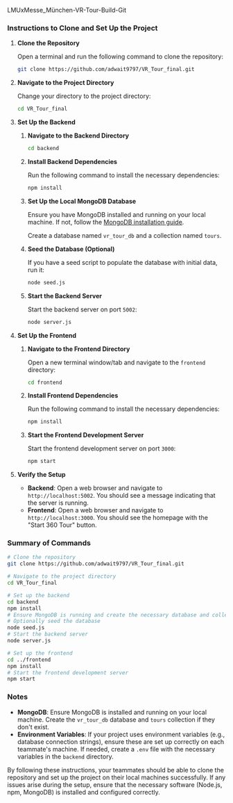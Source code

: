 LMUxMesse_München-VR-Tour-Build-Git



### Instructions to Clone and Set Up the Project

1. **Clone the Repository**

   Open a terminal and run the following command to clone the repository:

   ```bash
   git clone https://github.com/adwait9797/VR_Tour_final.git
   ```

2. **Navigate to the Project Directory**

   Change your directory to the project directory:

   ```bash
   cd VR_Tour_final
   ```

3. **Set Up the Backend**

   1. **Navigate to the Backend Directory**

      ```bash
      cd backend
      ```

   2. **Install Backend Dependencies**

      Run the following command to install the necessary dependencies:

      ```bash
      npm install
      ```

   3. **Set Up the Local MongoDB Database**

      Ensure you have MongoDB installed and running on your local machine. If not, follow the [MongoDB installation guide](https://docs.mongodb.com/manual/installation/).

      Create a database named `vr_tour_db` and a collection named `tours`.

   4. **Seed the Database (Optional)**

      If you have a seed script to populate the database with initial data, run it:

      ```bash
      node seed.js
      ```

   5. **Start the Backend Server**

      Start the backend server on port `5002`:

      ```bash
      node server.js
      ```

4. **Set Up the Frontend**

   1. **Navigate to the Frontend Directory**

      Open a new terminal window/tab and navigate to the `frontend` directory:

      ```bash
      cd frontend
      ```

   2. **Install Frontend Dependencies**

      Run the following command to install the necessary dependencies:

      ```bash
      npm install
      ```

   3. **Start the Frontend Development Server**

      Start the frontend development server on port `3000`:

      ```bash
      npm start
      ```

5. **Verify the Setup**

   - **Backend**: Open a web browser and navigate to `http://localhost:5002`. You should see a message indicating that the server is running.
   - **Frontend**: Open a web browser and navigate to `http://localhost:3000`. You should see the homepage with the "Start 360 Tour" button.

### Summary of Commands

```bash
# Clone the repository
git clone https://github.com/adwait9797/VR_Tour_final.git

# Navigate to the project directory
cd VR_Tour_final

# Set up the backend
cd backend
npm install
# Ensure MongoDB is running and create the necessary database and collections
# Optionally seed the database
node seed.js
# Start the backend server
node server.js

# Set up the frontend
cd ../frontend
npm install
# Start the frontend development server
npm start
```

### Notes

- **MongoDB**: Ensure MongoDB is installed and running on your local machine. Create the `vr_tour_db` database and `tours` collection if they don't exist.
- **Environment Variables**: If your project uses environment variables (e.g., database connection strings), ensure these are set up correctly on each teammate's machine. If needed, create a `.env` file with the necessary variables in the `backend` directory.

By following these instructions, your teammates should be able to clone the repository and set up the project on their local machines successfully. If any issues arise during the setup, ensure that the necessary software (Node.js, npm, MongoDB) is installed and configured correctly.
